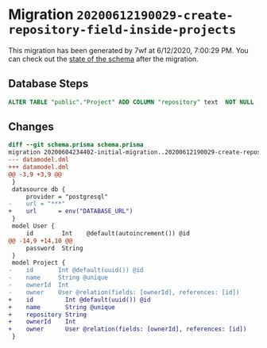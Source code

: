 # Migration `20200612190029-create-repository-field-inside-projects`

This migration has been generated by 7wf at 6/12/2020, 7:00:29 PM.
You can check out the [state of the schema](./schema.prisma) after the migration.

## Database Steps

```sql
ALTER TABLE "public"."Project" ADD COLUMN "repository" text  NOT NULL ;
```

## Changes

```diff
diff --git schema.prisma schema.prisma
migration 20200604234402-initial-migration..20200612190029-create-repository-field-inside-projects
--- datamodel.dml
+++ datamodel.dml
@@ -3,9 +3,9 @@
 }
 datasource db {
     provider = "postgresql"
-    url = "***"
+    url      = env("DATABASE_URL")
 }
 model User {
     id        Int    @default(autoincrement()) @id
@@ -14,9 +14,10 @@
     password  String
 }
 model Project {
-    id       Int @default(uuid()) @id
-    name     String @unique
-    ownerId  Int
-    owner    User @relation(fields: [ownerId], references: [id])
+    id         Int @default(uuid()) @id
+    name       String @unique
+    repository String
+    ownerId    Int
+    owner      User @relation(fields: [ownerId], references: [id])
 }
```


